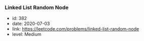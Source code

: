 ### Linked List Random Node

* id: 382
* date: 2020-07-03
* link: https://leetcode.com/problems/linked-list-random-node
* level: Medium
